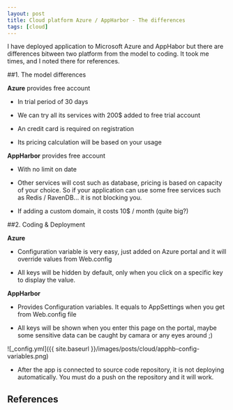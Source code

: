 ```yaml
---
layout: post
title: Cloud platform Azure / AppHarbor - The differences
tags: [cloud]
---
```


I have deployed application to Microsoft Azure and AppHabor but there are differences bitween two platform
from the model to coding. It took me times, and I noted there for references.

##1. The model differences

**Azure** provides free account

- In trial period of 30 days

- We can try all its services with 200$ added to free trial account

- An credit card is required on registration

- Its pricing calculation will be based on your usage

**AppHarbor** provides free account

- With no limit on date

- Other services will cost such as database, pricing is based on capacity of your choice.
So if your application can use some free services such as Redis / RavenDB... it is not blocking you.

- If adding a custom domain, it costs 10$ / month (quite big?)

##2. Coding & Deployment

**Azure**

- Configuration variable is very easy, just added on Azure portal and it will override values from Web.config

- All keys will be hidden by default, only when you click on a specific key to display the value.

**AppHarbor**

- Provides Configuration variables. It equals to AppSettings when you get from Web.config file

- All keys will be shown when you enter this page on the portal, maybe some sensitive data can be caught by camara or any eyes around ;)

![_config.yml]({{ site.baseurl }}/images/posts/cloud/apphb-config-variables.png)

- After the app is connected to source code repository, it is not deploying automatically. You must do a push on the repository and it will work.

## References

[1]: https://msdn.microsoft.com/en-us/data/jj591617.aspx
[2]: http://www.codeproject.com/Tips/661053/Entity-Framework-Code-First-Map
[3]: http://mehdi.me/ambient-dbcontext-in-ef6/
